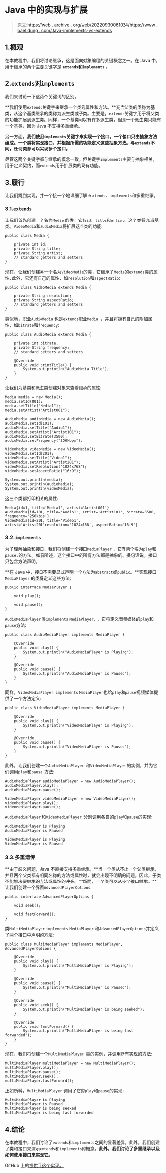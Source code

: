 # Java 中的实现与扩展

> 原文:[https://web . archive . org/web/20220930061024/https://www . bael dung . com/Java-implements-vs-extends](https://web.archive.org/web/20220930061024/https://www.baeldung.com/java-implements-vs-extends)

## 1.概观

在本教程中，我们将讨论继承，这是面向对象编程的关键概念之一。在 Java 中，用于继承的两个主要关键字是 **`extends`和`implements`** 。

## 2.`extends`对`implements`

我们来讨论一下这两个关键词的区别。

**我们使用`extends`关键字来继承一个类的属性和方法。**充当父类的类称为基类，从这个基类继承的类称为派生类或子类。主要是，`extends`关键字用于将父类的功能扩展到派生类。同样，一个基类可以有许多派生类，但是一个派生类只能有一个基类，因为 Java 不支持多重继承。

另一方面，**我们使用`implements`关键字来实现一个接口。一个接口只由抽象方法组成。一个类将实现接口，并根据所需的功能定义这些抽象方法。**与`extends`不同，任何类都可以实现多个接口。****

尽管这两个关键字都与继承的概念一致，但关键字`implements`主要与抽象相关，用于定义契约，而`extends`用于扩展类的现有功能。

## 3.履行

让我们跳到实现，并一个接一个地详细了解 e `xtends`、`implements`和多重继承。

### 3.1.`extends`

让我们首先创建一个名为`Media` 的类，它有`id`、`title`和`artist`。这个类将充当基类。`VideoMedia`和`AudioMedia`将扩展这个类的功能:

```
public class Media {

    private int id;
    private String title;
    private String artist;
    // standard getters and setters
}
```

现在，让我们创建另一个名为`VideoMedia`的类，它继承了`Media`的`extends`类的属性`.`此外，它还有自己的属性，如`resolution`和`aspectRatio`:

```
public class VideoMedia extends Media {

    private String resolution;
    private String aspectRatio;
    // standard getters and setters
}
```

类似地，职业`AudioMedia` 也是`extends`职业`Media `，并且将拥有自己的附加属性，如`bitrate`和`frequency`:

```
public class AudioMedia extends Media {

    private int bitrate;
    private String frequency;
    // standard getters and setters

    @Override
    public void printTitle() {
        System.out.println("AudioMedia Title");
    }
}
```

让我们为基类和派生类创建对象来查看继承的属性:

```
Media media = new Media();
media.setId(001);
media.setTitle("Media1");
media.setArtist("Artist001");

AudioMedia audioMedia = new AudioMedia();
audioMedia.setId(101);
audioMedia.setTitle("Audio1");
audioMedia.setArtist("Artist101");
audioMedia.setBitrate(3500);
audioMedia.setFrequency("256kbps");

VideoMedia videoMedia = new VideoMedia();
videoMedia.setId(201);
videoMedia.setTitle("Video1");
videoMedia.setArtist("Artist201");
videoMedia.setResolution("1024x768");
videoMedia.setAspectRatio("16:9");

System.out.println(media);
System.out.println(audioMedia);
System.out.println(videoMedia);
```

这三个类都打印相关的属性:

```
Media{id=1, title='Media1', artist='Artist001'}
AudioMedia{id=101, title='Audio1', artist='Artist101', bitrate=3500, frequency='256kbps'} 
VideoMedia{id=201, title='Video1', artist='Artist201'resolution='1024x768', aspectRatio='16:9'} 
```

### 3.2.`implements`

为了理解抽象和接口，我们将创建一个接口`MediaPlayer` ，它有两个名为`play`和`pause.`的方法。如前所述，这个接口中的所有方法都是抽象的。换句话说，接口只包含方法声明。

**在 Java 中，接口不需要显式声明一个方法为`abstract`或`public`。**实现接口`MediaPlayer` 的类将定义这些方法:

```
public interface MediaPlayer {

    void play();

    void pause();
}
```

`AudioMediaPlayer` 类`implements` `MediaPlayer,` ，它将定义音频媒体的`play`和`pause`方法:

```
public class AudioMediaPlayer implements MediaPlayer {

    @Override
    public void play() {
        System.out.println("AudioMediaPlayer is Playing");
    }

    @Override
    public void pause() {
        System.out.println("AudioMediaPlayer is Paused");
    }
}
```

同样，`VideoMediaPlayer implements` `MediaPlayer`也给`play`和`pause`视频媒体提供了一个方法定义:

```
public class VideoMediaPlayer implements MediaPlayer {

    @Override
    public void play() {
        System.out.println("VideoMediaPlayer is Playing");
    }

    @Override
    public void pause() {
        System.out.println("VideoMediaPlayer is Paused");
    }
}
```

此外，让我们创建一个`AudioMediaPlayer `和`VideoMediaPlayer` 的实例，并为它们调用`play`和`pause `方法:

```
AudioMediaPlayer audioMediaPlayer = new AudioMediaPlayer();
audioMediaPlayer.play();
audioMediaPlayer.pause();

VideoMediaPlayer videoMediaPlayer = new VideoMediaPlayer();
videoMediaPlayer.play();
videoMediaPlayer.pause();
```

`AudioMediaPlayer` 和`VideoMediaPlayer `分别调用各自的`play`和`pause`的实现:

```
AudioMediaPlayer is Playing
AudioMediaPlayer is Paused

VideoMediaPlayer is Playing
VideoMediaPlayer is Paused
```

### 3.3.多重遗传

**由于歧义问题，Java 不直接支持多重继承。**当一个类从不止一个父类继承，并且两个父类都有相同名称的方法或属性时，就会出现不明确的问题。因此，子类不能解决要继承的方法或属性的冲突。**然而，一个类可以从多个接口继承。**让我们创建一个界面`AdvancedPlayerOptions`:

```
public interface AdvancedPlayerOptions {

    void seek();

    void fastForward();
}
```

类`MultiMediaPlayer` `implements` `MediaPlayer` 和`AdvancedPlayerOptions`并定义了两个接口中声明的方法:

```
public class MultiMediaPlayer implements MediaPlayer, AdvancedPlayerOptions {

    @Override
    public void play() {
        System.out.println("MultiMediaPlayer is Playing");
    }

    @Override
    public void pause() {
        System.out.println("MultiMediaPlayer is Paused");
    }

    @Override
    public void seek() {
        System.out.println("MultiMediaPlayer is being seeked");
    }

    @Override
    public void fastForward() {
        System.out.println("MultiMediaPlayer is being fast forwarded");
    }
}
```

现在，我们将创建一个`MultiMediaPlayer `类的实例，并调用所有实现的方法:

```
MultiMediaPlayer multiMediaPlayer = new MultiMediaPlayer();
multiMediaPlayer.play();
multiMediaPlayer.pause();
multiMediaPlayer.seek();
multiMediaPlayer.fastForward();
```

正如所料，`MultiMediaPlayer` 调用了它的`play`和`pause`的实现:

```
MultiMediaPlayer is Playing
MultiMediaPlayer is Paused 
MultiMediaPlayer is being seeked 
MultiMediaPlayer is being fast forwarded
```

## 4.结论

在本教程中，我们讨论了`extends`和`implements`之间的显著差异。此外，我们创建了类和接口来演示`extends`和`implements`的概念。**此外，我们讨论了多重继承以及如何使用接口来实现它。**

GitHub 上的[提供了这个实现。](https://web.archive.org/web/20221006214500/https://github.com/eugenp/tutorials/tree/master/core-java-modules/core-java-lang-4)